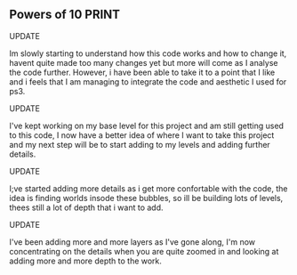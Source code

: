 ## Powers of 10 PRINT

UPDATE

Im slowly starting to understand how this code works and how to change it, havent quite made too many changes yet but more will come as I analyse the code further. However, i have been able to take it to a point that I like and i feels that I am managing to integrate the code and aesthetic I used for ps3.

UPDATE

I've kept working on my base level for this project and am still getting used to this code, I now have a better idea of where I want to take this project and my next step will be to start adding to my levels and adding further details.

UPDATE

I;ve started adding more details as i get more confortable with the code, the idea is finding worlds insode these bubbles, so ill be building lots of levels, thees still a lot of depth that i want to add.

UPDATE

I've been adding more and more layers as I've gone along, I'm now concentrating on the details when you are quite zoomed in and looking at adding more and more depth to the work.

